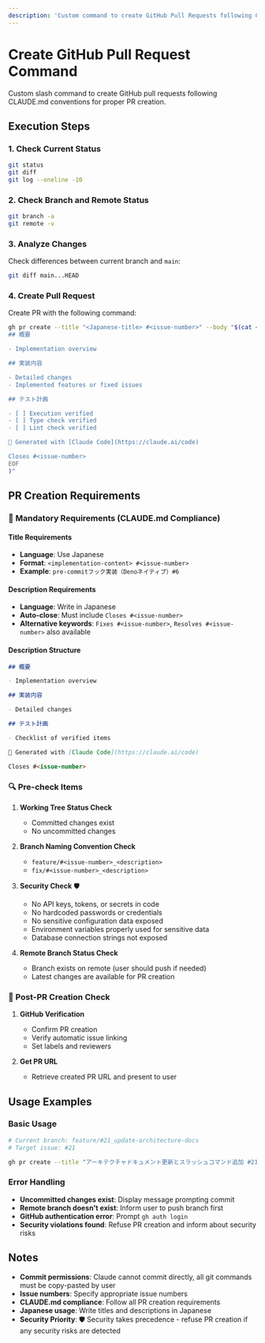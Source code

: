 ```yaml
---
description: 'Custom command to create GitHub Pull Requests following CLAUDE.md rules. Supports Japanese titles, automatic issue linking, and proper PR creation with test plans'
---
```


# Create GitHub Pull Request Command

Custom slash command to create GitHub pull requests following CLAUDE.md conventions for proper PR
creation.

## Execution Steps

### 1. Check Current Status

```bash
git status
git diff
git log --oneline -10
```

### 2. Check Branch and Remote Status

```bash
git branch -a
git remote -v
```

### 3. Analyze Changes

Check differences between current branch and `main`:

```bash
git diff main...HEAD
```

### 4. Create Pull Request

Create PR with the following command:

```bash
gh pr create --title "<Japanese-title> #<issue-number>" --body "$(cat <<'EOF'
## 概要

- Implementation overview

## 実装内容

- Detailed changes
- Implemented features or fixed issues

## テスト計画

- [ ] Execution verified
- [ ] Type check verified
- [ ] Lint check verified

🤖 Generated with [Claude Code](https://claude.ai/code)

Closes #<issue-number>
EOF
)"
```

## PR Creation Requirements

### 🎯 Mandatory Requirements (CLAUDE.md Compliance)

#### Title Requirements

- **Language**: Use Japanese
- **Format**: `<implementation-content> #<issue-number>`
- **Example**: `pre-commitフック実装（Denoネイティブ）#6`

#### Description Requirements

- **Language**: Write in Japanese
- **Auto-close**: Must include `Closes #<issue-number>`
- **Alternative keywords**: `Fixes #<issue-number>`, `Resolves #<issue-number>` also available

#### Description Structure

```markdown
## 概要

- Implementation overview

## 実装内容

- Detailed changes

## テスト計画

- Checklist of verified items

🤖 Generated with [Claude Code](https://claude.ai/code)

Closes #<issue-number>
```

### 🔍 Pre-check Items

1. **Working Tree Status Check**
   - Committed changes exist
   - No uncommitted changes

2. **Branch Naming Convention Check**
   - `feature/#<issue-number>_<description>`
   - `fix/#<issue-number>_<description>`

3. **Security Check** 🛡️
   - No API keys, tokens, or secrets in code
   - No hardcoded passwords or credentials
   - No sensitive configuration data exposed
   - Environment variables properly used for sensitive data
   - Database connection strings not exposed

4. **Remote Branch Status Check**
   - Branch exists on remote (user should push if needed)
   - Latest changes are available for PR creation

### 📝 Post-PR Creation Check

1. **GitHub Verification**
   - Confirm PR creation
   - Verify automatic issue linking
   - Set labels and reviewers

2. **Get PR URL**
   - Retrieve created PR URL and present to user

## Usage Examples

### Basic Usage

```bash
# Current branch: feature/#21_update-architecture-docs
# Target issue: #21

gh pr create --title "アーキテクチャドキュメント更新とスラッシュコマンド追加 #21" --body "..."
```

### Error Handling

- **Uncommitted changes exist**: Display message prompting commit
- **Remote branch doesn't exist**: Inform user to push branch first
- **GitHub authentication error**: Prompt `gh auth login`
- **Security violations found**: Refuse PR creation and inform about security risks

## Notes

- **Commit permissions**: Claude cannot commit directly, all git commands must be copy-pasted by
  user
- **Issue numbers**: Specify appropriate issue numbers
- **CLAUDE.md compliance**: Follow all PR creation requirements
- **Japanese usage**: Write titles and descriptions in Japanese
- **Security Priority**: 🛡️ Security takes precedence - refuse PR creation if any security risks are
  detected
